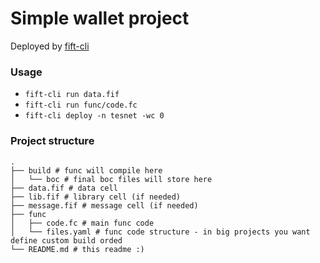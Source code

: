 # Simple wallet project

Deployed by [fift-cli](https://github.com/disintar/fift-cli)

### Usage

- `fift-cli run data.fif`
- `fift-cli run func/code.fc`
- `fift-cli deploy -n tesnet -wc 0`

### Project structure

```
.
├── build # func will compile here
│   └── boc # final boc files will store here
├── data.fif # data cell
├── lib.fif # library cell (if needed)
├── message.fif # message cell (if needed)
├── func
│   ├── code.fc # main func code
│   └── files.yaml # func code structure - in big projects you want define custom build orded
└── README.md # this readme :)
```